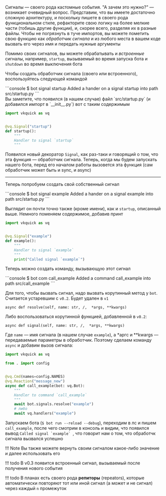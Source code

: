Сигналы — своего рода кастомные события. "А зачем это нужно?" — возникает очевидный вопрос. Представим, что вы имеете достаточно сложную архитектуру, и поскольку пишете в своего рода функциональном стиле, рефакторите свою логику на более мелкие части (тобишь другие функции), и, скорее всего, разделяя их в разные файлы. Чтобы не погрязнуть в туче импортов, вы можете пометить свою функцию как _обработчик сигнала_ и из любого места в вашем коде вызвать его через имя и передать нужные аргументы

Помимо своих сигналов, вы можете обрабатывать и _встроенные_ сигналы, например, `startup`, вызываемый во время запуска бота и `shutdown` во время выключения бота

Чтобы создать обработчик сигнала (своего или встроенного), воспользуйтесь следующей командой

<div class="termy">
```console
$ bot signal startup
Added a hander on a signal startup into path src/startup.py
```
</div>
Вы заметите, что появился (в нашем случае) файл `src/startup.py` (и добавился импорт в `__init__.py`) вот с таким содержимым

```python
import vkquick as vq


@vq.Signal("startup")
def startup():
    """
    Handler to signal `startup`
    """
```

Появился новый декоратор `Signal`, как раз-таки и говорящий о том, что эта функция — обработчик сигнала. Теперь, когда мы будем запускать нашего бота, перед его началом работы вызовется эта функция (сам обработчик может быть и sync, и async)

---
Теперь попробуем создать свой собственный сигнал

<div class="termy">
```console
$ bot signal example
Added a hander on a signal example into path src/startup.py
```
</div>

Выглядит он почти точно также (кроме имени), как и `startup`, описанный выше. Немного поменяем содержимое, добавив принт

```python hl_lines="9"
import vkquick as vq


@vq.Signal("example")
def example():
    """
    Handler to signal `example`
    """
    print("Called signal `example`")
```

 Теперь можно создать команду, вызывающую этот сигнал

<div class="termy">
```console
$ bot com call_example
Added a command call_example into path src/call_example
```
</div>


Для того, чтобы вызвать сигнал, надо вызвать корутинный метод у `bot`. Считается устаревшим с `v0.2`. Будет удален в `v1`

`async def resolve(self, name: str, /,  *args, **kwargs)`

Либо воспользоваться корутинной функцией, добавленной в `v0.2`:

`async def signal(self, name: str, /,  *args, **kwargs)`

Где `name` — имя сигнала (в нашем случае `example`), а \*аргс и \*\*kwargs — передаваемые параметры в обработчик. Поэтому сделаем команду `async` и добавим вызов сигнала:

```python
import vkquick as vq

from . import config


@vq.Cmd(names=config.NAMES)
@vq.Reaction("message_new")
async def call_example(bot: vq.Bot):
    """
    Handler to command `call_example`
    """
    await bot.signals.resolve("example")
    # либо
    await vq.handlers("example")
```

Запускаем бота (`$ bot run --reload --debug`), переходим в лс и пишем `call_example`, после чего смотрим в консоль и видим, что появился вывод ```Called signal `example` ```, что говорит нам о том, что обработчк сигнала вызвался успешно

!!! Note
    Вы также можете вернуть своим сигналом какое-либо значение и далее использовать его

!!! todo
    В v0.3 появится встроенный сигнал, вызываемый после получения нового события

!!! todo
    В планах есть своего рода __репиторы__ (repeators), которые автоматически повторяют тот или иной сигнал (а может и не сигнал) через каждый `n` промежуток
